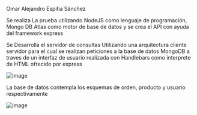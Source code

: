 Omar Alejandro Espitia Sánchez

Se realiza La prueba utilizando NodeJS como lenguaje de programación, Mongo DB Atlas como motor de base de datos y se crea el API con ayuda del framework express

Se Desarrolla el servidor de consultas Utilizando una arquitectura cliente servidor para el cual se realizan peticiones a la base de datos MongoDB a traves de un interfaz de usuario realizada con Handlebars como interprete de HTML ofrecido por express


![image](https://github.com/EspitiaOmar/Tienda/assets/148820920/dd595146-6f6e-476a-9035-c97202fc906a)

La base de datos contempla los esquemas de orden, producto y usuario respectivamente 

![image](https://github.com/EspitiaOmar/Tienda/assets/148820920/0abeea50-678f-4b32-98e9-987110aa2ec0)




